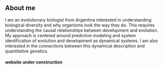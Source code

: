 ## About me
I am an evolutionary biologist from Argentina interested in understanding biological diversity and why organisms look the way they do. This requires understanding the causal relationships between development and evolution. My approach is centered around predictive modeling and system identification of evolution and development as dynamical systems. I am also interested in the connections between this dynamical description and quantitative genetics. 

#### website under construction
